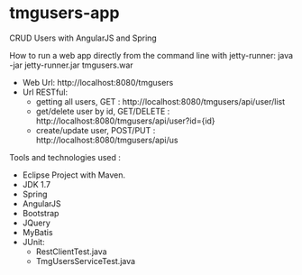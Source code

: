 tmgusers-app
============

CRUD Users with AngularJS and Spring

How to run a web app directly from the command line with jetty-runner: java -jar jetty-runner.jar tmgusers.war

- Web Url: http://localhost:8080/tmgusers
- Url RESTful: 
  - getting all users, GET : http://localhost:8080/tmgusers/api/user/list 
  - get/delete user by id, GET/DELETE : http://localhost:8080/tmgusers/api/user?id={id}
  - create/update user, POST/PUT : http://localhost:8080/tmgusers/api/us

Tools and technologies used :
  - Eclipse Project with Maven.
  - JDK 1.7
  - Spring
  - AngularJS
  - Bootstrap
  - JQuery
  - MyBatis
  - JUnit:
    - RestClientTest.java
    - TmgUsersServiceTest.java
